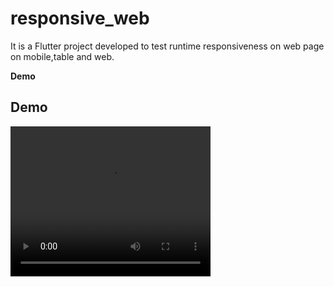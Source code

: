 # responsive_web

<p>It is a Flutter project developed to test runtime responsiveness on web page on mobile,table and web.
</p>

<b>Demo</b>

## Demo

 <video width="320" height="240" controls>
  <source src="demo.mp4" type="video/mp4">
Your browser does not support the video tag.
</video> 